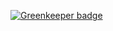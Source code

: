 
[![Greenkeeper badge](https://badges.greenkeeper.io/iantsch/socket-game-canvas-copter.svg)](https://greenkeeper.io/)
